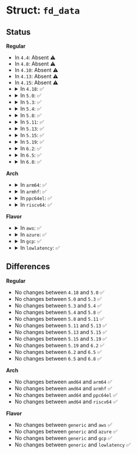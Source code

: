 # Struct: <code>fd_data</code>

## Status
<b>Regular</b>
<ul>
<li>
In <code>4.4</code>: Absent ⚠️
</li>
<li>
In <code>4.8</code>: Absent ⚠️
</li>
<li>
In <code>4.10</code>: Absent ⚠️
</li>
<li>
In <code>4.13</code>: Absent ⚠️
</li>
<li>
In <code>4.15</code>: Absent ⚠️
</li>
<li>
<details>
<summary>In <code>4.18</code>: ✅</summary>

```c
struct fd_data {
    fmode_t mode;
    unsigned int fd;
};
```
</details>
</li>
<li>
<details>
<summary>In <code>5.0</code>: ✅</summary>

```c
struct fd_data {
    fmode_t mode;
    unsigned int fd;
};
```
</details>
</li>
<li>
<details>
<summary>In <code>5.3</code>: ✅</summary>

```c
struct fd_data {
    fmode_t mode;
    unsigned int fd;
};
```
</details>
</li>
<li>
<details>
<summary>In <code>5.4</code>: ✅</summary>

```c
struct fd_data {
    fmode_t mode;
    unsigned int fd;
};
```
</details>
</li>
<li>
<details>
<summary>In <code>5.8</code>: ✅</summary>

```c
struct fd_data {
    fmode_t mode;
    unsigned int fd;
};
```
</details>
</li>
<li>
<details>
<summary>In <code>5.11</code>: ✅</summary>

```c
struct fd_data {
    fmode_t mode;
    unsigned int fd;
};
```
</details>
</li>
<li>
<details>
<summary>In <code>5.13</code>: ✅</summary>

```c
struct fd_data {
    fmode_t mode;
    unsigned int fd;
};
```
</details>
</li>
<li>
<details>
<summary>In <code>5.15</code>: ✅</summary>

```c
struct fd_data {
    fmode_t mode;
    unsigned int fd;
};
```
</details>
</li>
<li>
<details>
<summary>In <code>5.19</code>: ✅</summary>

```c
struct fd_data {
    fmode_t mode;
    unsigned int fd;
};
```
</details>
</li>
<li>
<details>
<summary>In <code>6.2</code>: ✅</summary>

```c
struct fd_data {
    fmode_t mode;
    unsigned int fd;
};
```
</details>
</li>
<li>
<details>
<summary>In <code>6.5</code>: ✅</summary>

```c
struct fd_data {
    fmode_t mode;
    unsigned int fd;
};
```
</details>
</li>
<li>
<details>
<summary>In <code>6.8</code>: ✅</summary>

```c
struct fd_data {
    fmode_t mode;
    unsigned int fd;
};
```
</details>
</li>
</ul>
<b>Arch</b>
<ul>
<li>
<details>
<summary>In <code>arm64</code>: ✅</summary>

```c
struct fd_data {
    fmode_t mode;
    unsigned int fd;
};
```
</details>
</li>
<li>
<details>
<summary>In <code>armhf</code>: ✅</summary>

```c
struct fd_data {
    fmode_t mode;
    unsigned int fd;
};
```
</details>
</li>
<li>
<details>
<summary>In <code>ppc64el</code>: ✅</summary>

```c
struct fd_data {
    fmode_t mode;
    unsigned int fd;
};
```
</details>
</li>
<li>
<details>
<summary>In <code>riscv64</code>: ✅</summary>

```c
struct fd_data {
    fmode_t mode;
    unsigned int fd;
};
```
</details>
</li>
</ul>
<b>Flavor</b>
<ul>
<li>
<details>
<summary>In <code>aws</code>: ✅</summary>

```c
struct fd_data {
    fmode_t mode;
    unsigned int fd;
};
```
</details>
</li>
<li>
<details>
<summary>In <code>azure</code>: ✅</summary>

```c
struct fd_data {
    fmode_t mode;
    unsigned int fd;
};
```
</details>
</li>
<li>
<details>
<summary>In <code>gcp</code>: ✅</summary>

```c
struct fd_data {
    fmode_t mode;
    unsigned int fd;
};
```
</details>
</li>
<li>
<details>
<summary>In <code>lowlatency</code>: ✅</summary>

```c
struct fd_data {
    fmode_t mode;
    unsigned int fd;
};
```
</details>
</li>
</ul>

## Differences
<b>Regular</b>
<ul>
<li>
No changes between <code>4.18</code> and <code>5.0</code> ✅
</li>
<li>
No changes between <code>5.0</code> and <code>5.3</code> ✅
</li>
<li>
No changes between <code>5.3</code> and <code>5.4</code> ✅
</li>
<li>
No changes between <code>5.4</code> and <code>5.8</code> ✅
</li>
<li>
No changes between <code>5.8</code> and <code>5.11</code> ✅
</li>
<li>
No changes between <code>5.11</code> and <code>5.13</code> ✅
</li>
<li>
No changes between <code>5.13</code> and <code>5.15</code> ✅
</li>
<li>
No changes between <code>5.15</code> and <code>5.19</code> ✅
</li>
<li>
No changes between <code>5.19</code> and <code>6.2</code> ✅
</li>
<li>
No changes between <code>6.2</code> and <code>6.5</code> ✅
</li>
<li>
No changes between <code>6.5</code> and <code>6.8</code> ✅
</li>
</ul>
<b>Arch</b>
<ul>
<li>
No changes between <code>amd64</code> and <code>arm64</code> ✅
</li>
<li>
No changes between <code>amd64</code> and <code>armhf</code> ✅
</li>
<li>
No changes between <code>amd64</code> and <code>ppc64el</code> ✅
</li>
<li>
No changes between <code>amd64</code> and <code>riscv64</code> ✅
</li>
</ul>
<b>Flavor</b>
<ul>
<li>
No changes between <code>generic</code> and <code>aws</code> ✅
</li>
<li>
No changes between <code>generic</code> and <code>azure</code> ✅
</li>
<li>
No changes between <code>generic</code> and <code>gcp</code> ✅
</li>
<li>
No changes between <code>generic</code> and <code>lowlatency</code> ✅
</li>
</ul>
